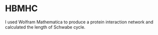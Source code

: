 # HBMHC
I used Wolfram Mathematica to produce a protein interaction network and calculated the length of Schwabe cycle.
